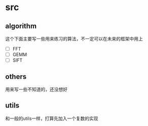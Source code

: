 # src

## algorithm

这个下面主要写一些用来练习的算法，不一定可以在未来的框架中用上

- [ ] FFT
- [ ] GEMM
- [ ] SIFT

## others

用来写一些不知道的，还没想好

## utils

和一般的utils一样，打算先加入一个复数的实现